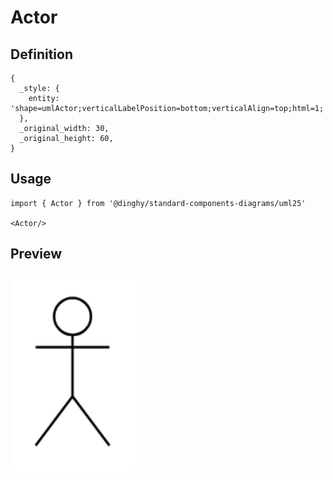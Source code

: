# Actor

## Definition

```
{
  _style: { 
    entity: 'shape=umlActor;verticalLabelPosition=bottom;verticalAlign=top;html=1;',
  },
  _original_width: 30,
  _original_height: 60,
}
```

## Usage

```
import { Actor } from '@dinghy/standard-components-diagrams/uml25'

<Actor/>
```

## Preview

<img src="./actor.png" width="200"/>
